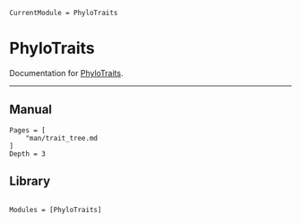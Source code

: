 ```@meta
CurrentModule = PhyloTraits
```

# PhyloTraits

Documentation for [PhyloTraits](https://github.com/JuliaPhylo/PhyloTraits.jl).


---

## Manual

```@contents
Pages = [
    "man/trait_tree.md
]
Depth = 3
```

## Library

```@index
```

```@autodocs
Modules = [PhyloTraits]
```
